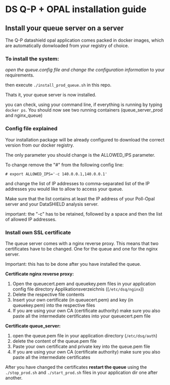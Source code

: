 # DS Q-P + OPAL installation guide


## Install your queue server on a server

The Q-P datashield opal application comes packed in docker images, which are automatically donwloaded from your registry of choice.

### To install the system:

*open the queue.config file and change the configuration information* to your requirements.

then execute `./install_prod_queue.sh` in this repo.

Thats it, your queue server is now installed.

you can check, using your command line, if everything is running by typing `docker ps`. You should now see two running containers (queue_server_prod and nginx_queue)


### Config file explained

Your installation package will be already configured to download the correct version from our docker registry.

The only parameter you should change is the ALLOWED_IPS parameter.

To change remove the "#" from the following config line:

```
# export ALLOWED_IPS='-c 140.0.0.1,140.0.0.1'
```

and change the list of IP addresses to comma-separated list of the IP addresses you would like to allow to access your queue.

Make sure that the list contains at least the IP address of your Poll-Opal server and your DataSHIELD analysis server.

important: the "-c" has to be retained, followed by a space and then the list of allowed IP addresses.



### Install own SSL certificate

The queue server comes with a nginx reverse proxy. This means that two certificates have to be changed. One for the queue and one for the nginx server.

Important: this has to be done after you have installed the queue.


**Certificate nginx reverse proxy:**
1. Open the queuecert.pem and queuekey.pem files in your application config file directory  Applikationsverzeichnis ((`/etc/dsq/nginx`))
2. Delete the respective file contents
3. Insert your own certificate (in queuecert.pem) and key (in queuekey.pem) into the respective files
4. If you are using your own CA (certificate authority) make sure you also paste all the intermediate certificates into your queuecert.pem file


**Certificate queue_server:**
1. open the queue.pem file in your application directory (`/etc/dsq/auth`)
2. delete the content of the queue.pem file
3. Paste your own certificate and private key into the queue.pem file
4. If you are using your own CA (certificate authority) make sure you also paste all the intermediate certificates

After you have changed the certificates **restart the queue** using the `./stop_prod.sh` and `./start_prod.sh` files in your application dir one after another.



